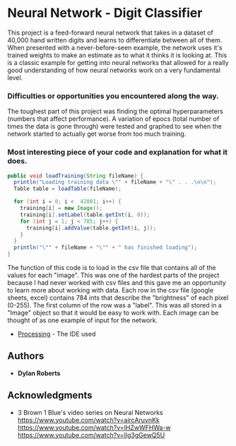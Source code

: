 # Neural Network - Digit Classifier

This project is a feed-forward neural network that takes in a dataset of 40,000 hand written digits and learns to differentiate between all of them. When presented with a never-before-seen example, the network uses it's trained weights to make an estimate as to what it thinks it is looking at. This is a classic example for getting into neural networks that allowed for a really good understanding of how neural networks work on a very fundamental level.

### Difficulties or opportunities you encountered along the way.

The toughest part of this project was finding the optimal hyperparameters (numbers that affect performance). A variation of epocs (total number of times the data is gone through) were tested and graphed to see when the network started to actually get worse from too much training.

### Most interesting piece of your code and explanation for what it does.

```Java
public void loadTraining(String fileName) {
  println("Loading training data \"" + fileName + "\" . . .\n\n");
  Table table = loadTable(fileName);

  for (int i = 0; i <  42001; i++) { 
    training[i] = new Image();
    training[i].setLabel(table.getInt(i, 0));
    for (int j = 1; j < 785; j++) {
      training[i].addValue(table.getInt(i, j));
    }
  }
  println("\"" + fileName + "\"" + " has finished loading");
}
```
The function of this code is to load in the csv file that contains all of the values for each "image". This was one of the hardest parts of the project because I had never worked with csv files and this gave me an opportunity to learn more about working with data. Each row in the csv file (google sheets, excel) contains 784 ints that describe the "brightness" of each pixel (0-255). The first column of the row was a "label". This was all stored in a "Image" object so that it would be easy to work with. Each image can be thought of as one example of input for the network.

* [Processing](https://processing.org/) - The IDE used

## Authors

* **Dylan Roberts** 


## Acknowledgments

* 3 Brown 1 Blue's video series on Neural Networks
https://www.youtube.com/watch?v=aircAruvnKk
https://www.youtube.com/watch?v=IHZwWFHWa-w
https://www.youtube.com/watch?v=Ilg3gGewQ5U
